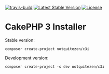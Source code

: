 [![travis-build][travis-build]][travis-build-url]
[![Latest Stable Version][latest-stable-version]][latest-stable-version-url]
[![License][license]][license-url]

# CakePHP 3 Installer

Stable version:
```
composer create-project notquitezen/c3i
```

Development version:
```
composer create-project -s dev notquitezen/c3i
```

[travis-build]: https://api.travis-ci.org/notquitezen/c3i.svg?branch=master
[travis-build-url]: https://travis-ci.org/notquitezen/c3i

[latest-stable-version]: https://poser.pugx.org/notquitezen/c3i/v/stable
[latest-stable-version-url]: https://packagist.org/packages/notquitezen/c3i

[license]: https://poser.pugx.org/notquitezen/c3i/license
[license-url]: https://github.com/notquitezen/c3i/blob/master/LICENSE
